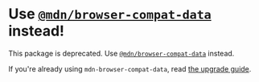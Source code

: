 # Use [`@mdn/browser-compat-data`](https://www.npmjs.com/package/@mdn/browser-compat-data) instead!

This package is deprecated. Use [`@mdn/browser-compat-data`](https://www.npmjs.com/package/@mdn/browser-compat-data) instead.

If you're already using `mdn-browser-compat-data`, read [the upgrade guide](https://github.com/mdn/browser-compat-data/blob/v1.1.0/UPGRADE-2.0.x.md).
